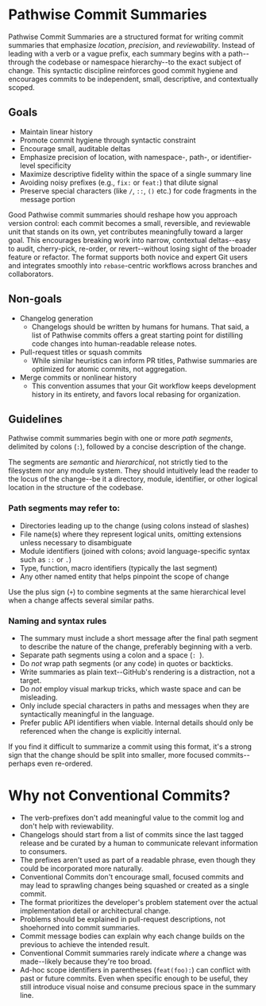 # Pathwise Commit Summaries

Pathwise Commit Summaries are a structured format for writing commit summaries that emphasize *location*, *precision*, and *reviewability*. Instead of leading with a verb or a vague prefix, each summary begins with a path--through the codebase or namespace hierarchy--to the exact subject of change. This syntactic discipline reinforces good commit hygiene and encourages commits to be independent, small, descriptive, and contextually scoped.

## Goals

- Maintain linear history
- Promote commit hygiene through syntactic constraint
- Encourage small, auditable deltas
- Emphasize precision of location, with namespace-, path-, or identifier-level specificity
- Maximize descriptive fidelity within the space of a single summary line
- Avoiding noisy prefixes (e.g., `fix:` or `feat:`) that dilute signal
- Preserve special characters (like `/`, `::`, `()` etc.) for code fragments in the message portion

Good Pathwise commit summaries should reshape how you approach version control: each commit becomes a small, reversible, and reviewable unit that stands on its own, yet contributes meaningfully toward a larger goal. This encourages breaking work into narrow, contextual deltas--easy to audit, cherry-pick, re-order, or revert--without losing sight of the broader feature or refactor. The format supports both novice and expert Git users and integrates smoothly into `rebase`-centric workflows across branches and collaborators.

## Non-goals

- Changelog generation
  - Changelogs should be written by humans for humans. That said, a list of Pathwise commits offers a great starting point for distilling code changes into human-readable release notes.
- Pull-request titles or squash commits
  - While similar heuristics can inform PR titles, Pathwise summaries are optimized for atomic commits, not aggregation.
- Merge commits or nonlinear history
  - This convention assumes that your Git workflow keeps development history in its entirety, and favors local rebasing for organization.

## Guidelines

Pathwise commit summaries begin with one or more *path segments*, delimited by colons (`:`), followed by a concise description of the change.

The segments are *semantic* and *hierarchical*, not strictly tied to the filesystem nor any module system. They should intuitively lead the reader to the locus of the change--be it a directory, module, identifier, or other logical location in the structure of the codebase.

### Path segments may refer to:

- Directories leading up to the change (using colons instead of slashes)
- File name(s) where they represent logical units, omitting extensions unless necessary to disambiguate
- Module identifiers (joined with colons; avoid language-specific syntax such as `::` or `.`)
- Type, function, macro identifiers (typically the last segment)
- Any other named entity that helps pinpoint the scope of change

Use the plus sign (`+`) to combine segments at the same hierarchical level when a change affects several similar paths.

### Naming and syntax rules

- The summary must include a short message after the final path segment to describe the nature of the change, preferably beginning with a verb.
- Separate path segments using a colon and a space (`: `).
- Do *not* wrap path segments (or any code) in quotes or backticks.
- Write summaries as plain text--GitHub's rendering is a distraction, not a target.
- Do *not* employ visual markup tricks, which waste space and can be misleading.
- Only include special characters in paths and messages when they are syntactically meaningful in the language.
- Prefer public API identifiers when viable. Internal details should only be referenced when the change is explicitly internal.

If you find it difficult to summarize a commit using this format, it's a strong sign that the change should be split into smaller, more focused commits--perhaps even re-ordered.

# Why not Conventional Commits?

- The verb-prefixes don't add meaningful value to the commit log and don't help with reviewability.
- Changelogs should start from a list of commits since the last tagged release and be curated by a human to communicate relevant information to consumers.
- The prefixes aren't used as part of a readable phrase, even though they could be incorporated more naturally.
- Conventional Commits don't encourage small, focused commits and may lead to sprawling changes being squashed or created as a single commit.
- The format prioritizes the developer's problem statement over the actual implementation detail or architectural change.
- Problems should be explained in pull-request descriptions, not shoehorned into commit summaries.
- Commit message bodies can explain why each change builds on the previous to achieve the intended result.
- Conventional Commit summaries rarely indicate *where* a change was made--likely because they're too broad.
- Ad-hoc scope identifiers in parentheses (`feat(foo):`) can conflict with past or future commits. Even when specific enough to be useful, they still introduce visual noise and consume precious space in the summary line.
